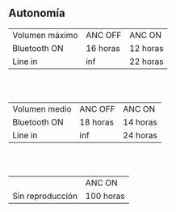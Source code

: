 ## Autonomía

|  |  |  |
|:-------|:-------|:-------|
| Volumen máximo | ANC OFF | ANC ON| <br>
| Bluetooth ON | 16 horas | 12 horas | <br>
| Line in | inf  | 22 horas |<br>

<br><br>

|  |  |  |
|:-------|:-------|:-------|
| Volumen medio | ANC OFF | ANC ON| <br>
| Bluetooth ON | 18 horas | 14 horas | <br>
| Line in | inf  | 24 horas |<br>

<br><br>

|  |  |
|:-------|:-------|
|  | ANC ON |<br>
| Sin reproducción | 100 horas |<br>

